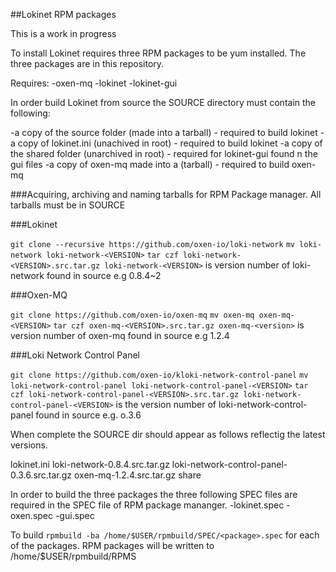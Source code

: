 ##Lokinet RPM packages

This is a work in progress

To install Lokinet requires three RPM packages to be yum installed. The three packages are in this repository.

Requires:
-oxen-mq
-lokinet
-lokinet-gui

In order build Lokinet from source the SOURCE directory must contain the following:

-a copy of the source folder (made into a tarball) - required to build lokinet
-a copy of lokinet.ini (unachived in root) - required to build lokinet
-a copy of the shared folder (unarchived in root) - required for lokinet-gui found n the gui files
-a copy of oxen-mq made into a (tarball) - required to build oxen-mq

###Acquiring, archiving and naming tarballs for RPM Package manager. All tarballs must be in SOURCE

###Lokinet

`git clone --recursive https://github.com/oxen-io/loki-network`
`mv loki-network loki-network-<VERSION>`
`tar czf loki-network-<VERSION>.src.tar.gz loki-network-<VERSION>`
<version> is version number of loki-network found in source e.g 0.8.4~2

###Oxen-MQ

`git clone https://github.com/oxen-io/oxen-mq`
`mv oxen-mq oxen-mq-<VERSION>` 
`tar czf oxen-mq-<VERSION>.src.tar.gz oxen-mq-<version>`
<version> is version number of oxen-mq found in source e.g 1.2.4
  
###Loki Network Control Panel

`git clone https://github.com/oxen-io/kloki-network-control-panel`
`mv loki-network-control-panel loki-network-control-panel-<VERSION>`
`tar czf loki-network-control-panel-<VERSION>.src.tar.gz loki-network-control-panel-<VERSION>`
<VERSION> is the version number of loki-network-control-panel found in source e.g. o.3.6
  
When complete the SOURCE dir should appear as follows reflectig the latest versions.

lokinet.ini loki-network-0.8.4.src.tar.gz loki-network-control-panel-0.3.6.src.tar.gz oxen-mq-1.2.4.src.tar.gz share

In order to build the three packages the three following SPEC files are required in the SPEC file of RPM package mananger.
-lokinet.spec
-oxen.spec
-gui.spec

To build `rpmbuild -ba /home/$USER/rpmbuild/SPEC/<package>.spec`
for each of the packages.
RPM packages will be written to /home/$USER/rpmbuild/RPMS
